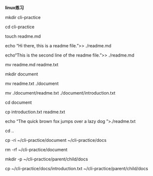 **linux练习**

mkdir cli-practice

cd cli-practice

touch readme.md

echo “Hi there, this is a readme file.”>> ./readme.md

echo“This is the second line of the readme file.”>> ./readme.md

mv readme.md readme.txt

mkdir document

mv readme.txt ./document

mv ./document/readme.txt ./document/introduction.txt

cd document

cp introduction.txt readme.txt

echo “The quick brown fox jumps over a lazy dog ”>./readme.txt

cd ..

cp -ri ~/cli-practice/document ~/cli-practice/docs

rm -rf ~/cli-practice/document 

mkdir -p ~/cli-practice/parent/child/docs  

cp ~/cli-practice/docs/introduction.txt ~/cli-practice/parent/child/docs